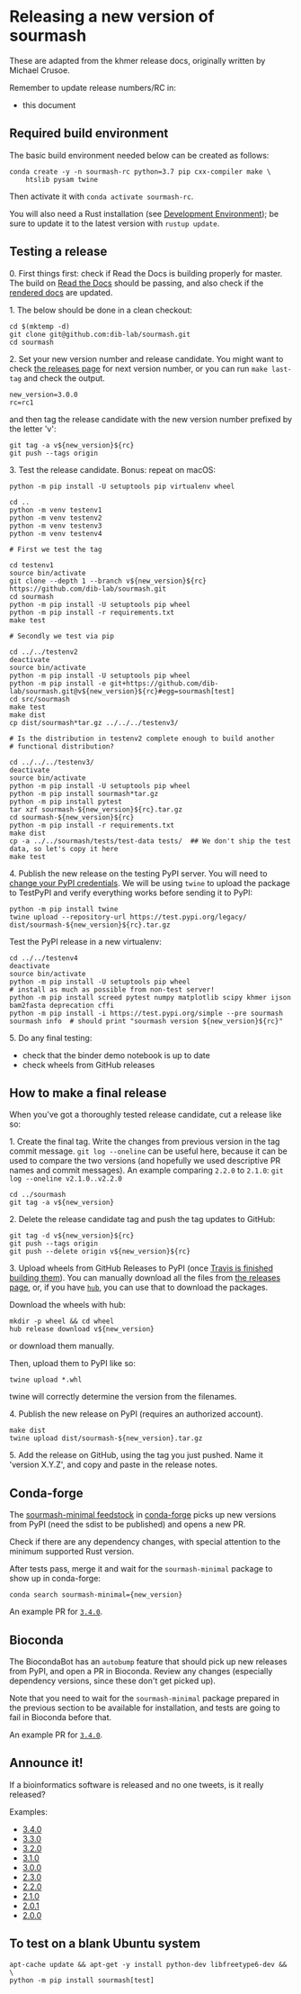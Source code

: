 # Releasing a new version of sourmash

These are adapted from the khmer release docs, originally written by
Michael Crusoe.

Remember to update release numbers/RC in:

* this document

## Required build environment

The basic build environment needed below can be created as follows:

```
conda create -y -n sourmash-rc python=3.7 pip cxx-compiler make \
    htslib pysam twine
```

Then activate it with `conda activate sourmash-rc`.

You will also need a Rust installation (see
[Development Environment](developer.md)); be sure to update it to the
latest version with `rustup update`.

## Testing a release

0\. First things first: check if Read the Docs is building properly for master.
The build on [Read the Docs] should be passing,
and also check if the [rendered docs] are updated.

[Read the Docs]: https://readthedocs.org/projects/sourmash/builds/
[rendered docs]: https://sourmash.readthedocs.io/en/latest/

1\. The below should be done in a clean checkout:
```
cd $(mktemp -d)
git clone git@github.com:dib-lab/sourmash.git
cd sourmash
```

2\. Set your new version number and release candidate.
You might want to check [the releases page] for next version number,
or you can run `make last-tag` and check the output.
```
new_version=3.0.0
rc=rc1
```
and then tag the release candidate with the new version number prefixed by the letter 'v':
```
git tag -a v${new_version}${rc}
git push --tags origin
```

[the releases page]: https://github.com/dib-lab/sourmash/releases

3\. Test the release candidate. Bonus: repeat on macOS:
```
python -m pip install -U setuptools pip virtualenv wheel

cd ..
python -m venv testenv1
python -m venv testenv2
python -m venv testenv3
python -m venv testenv4

# First we test the tag

cd testenv1
source bin/activate
git clone --depth 1 --branch v${new_version}${rc} https://github.com/dib-lab/sourmash.git
cd sourmash
python -m pip install -U setuptools pip wheel
python -m pip install -r requirements.txt
make test

# Secondly we test via pip

cd ../../testenv2
deactivate
source bin/activate
python -m pip install -U setuptools pip wheel
python -m pip install -e git+https://github.com/dib-lab/sourmash.git@v${new_version}${rc}#egg=sourmash[test]
cd src/sourmash
make test
make dist
cp dist/sourmash*tar.gz ../../../testenv3/

# Is the distribution in testenv2 complete enough to build another
# functional distribution?

cd ../../../testenv3/
deactivate
source bin/activate
python -m pip install -U setuptools pip wheel
python -m pip install sourmash*tar.gz
python -m pip install pytest
tar xzf sourmash-${new_version}${rc}.tar.gz
cd sourmash-${new_version}${rc}
python -m pip install -r requirements.txt
make dist
cp -a ../../sourmash/tests/test-data tests/  ## We don't ship the test data, so let's copy it here
make test
```

4\. Publish the new release on the testing PyPI server.
You will need to [change your PyPI credentials].
We will be using `twine` to upload the package to TestPyPI and verify
everything works before sending it to PyPI:
```
python -m pip install twine
twine upload --repository-url https://test.pypi.org/legacy/ dist/sourmash-${new_version}${rc}.tar.gz
```
Test the PyPI release in a new virtualenv:
```
cd ../../testenv4
deactivate
source bin/activate
python -m pip install -U setuptools pip wheel
# install as much as possible from non-test server!
python -m pip install screed pytest numpy matplotlib scipy khmer ijson bam2fasta deprecation cffi
python -m pip install -i https://test.pypi.org/simple --pre sourmash
sourmash info  # should print "sourmash version ${new_version}${rc}"
```

[change your PyPI credentials]: https://packaging.python.org/tutorials/packaging-projects/#uploading-the-distribution-archives

5\. Do any final testing:

 * check that the binder demo notebook is up to date
 * check wheels from GitHub releases

## How to make a final release

When you've got a thoroughly tested release candidate,
cut a release like so:

1\. Create the final tag. Write the changes from previous version in the tag commit message. `git log --oneline` can be useful here, because it can be used to compare the two versions (and hopefully we used descriptive PR names and commit messages). An example comparing `2.2.0` to `2.1.0`:
`git log --oneline v2.1.0..v2.2.0`

```
cd ../sourmash
git tag -a v${new_version}
```

2\. Delete the release candidate tag and push the tag updates to GitHub:
```
git tag -d v${new_version}${rc}
git push --tags origin
git push --delete origin v${new_version}${rc}
```

3\. Upload wheels from GitHub Releases to PyPI (once [Travis is finished building them](https://travis-ci.com/github/dib-lab/sourmash/)).  You can manually download
all the files from [the releases page], or, if you have [`hub`](https://hub.github.com/), you can use that to download the packages.

Download the wheels with hub:
```
mkdir -p wheel && cd wheel
hub release download v${new_version}
```
or download them manually.

Then, upload them to PyPI like so:
```
twine upload *.whl
```
twine will correctly determine the version from the filenames.

4\. Publish the new release on PyPI (requires an authorized account).
```
make dist
twine upload dist/sourmash-${new_version}.tar.gz
```

5\. Add the release on GitHub, using the tag you just pushed.
Name it 'version X.Y.Z', and copy and paste in the release notes.

## Conda-forge

The [sourmash-minimal feedstock](https://github.com/conda-forge/sourmash-minimal-feedstock/)
in [conda-forge](https://conda-forge.org/) picks up new versions from
PyPI (need the sdist to be published) and opens a new PR.

Check if there are any dependency changes,
with special attention to the minimum supported Rust version.

After tests pass,
merge it and wait for the `sourmash-minimal` package to show up in conda-forge:
```
conda search sourmash-minimal={new_version}
```

An example PR for [`3.4.0`](https://github.com/conda-forge/sourmash-minimal-feedstock/pull/7).

## Bioconda

The BiocondaBot has an `autobump` feature that should pick up new releases from PyPI,
and open a PR in Bioconda. Review any changes
(especially dependency versions, since these don't get picked up).

Note that you need to wait for the `sourmash-minimal` package
prepared in the previous section to be available for installation,
and tests are going to fail in Bioconda before that.

An example PR for [`3.4.0`](https://github.com/bioconda/bioconda-recipes/pull/23171).

## Announce it!

If a bioinformatics software is released and no one tweets, is it really released?

Examples:

- [3.4.0](https://twitter.com/luizirber/status/1283157954598858752)
- [3.3.0](https://twitter.com/ctitusbrown/status/1257418140729868291)
- [3.2.0](https://twitter.com/luizirber/status/1221923762523623425)
- [3.1.0](https://twitter.com/luizirber/status/1217639572202409984)
- [3.0.0](https://twitter.com/luizirber/status/1213588144458649600)
- [2.3.0](https://twitter.com/luizirber/status/1198027116396171264)
- [2.2.0](https://twitter.com/luizirber/status/1179126660911661057)
- [2.1.0](https://twitter.com/luizirber/status/1166910335120314369)
- [2.0.1](https://twitter.com/luizirber/status/1136786447518711808)
- [2.0.0](https://twitter.com/luizirber/status/1108846466502520832)

## To test on a blank Ubuntu system

```
apt-cache update && apt-get -y install python-dev libfreetype6-dev && \
python -m pip install sourmash[test]
```

